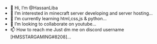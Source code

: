 - 👋 Hi, I’m @HassanLiba
- 👀 I’m interested in minecraft server developing and server hosting...
- 🌱 I’m currently learning html,css,js & python...
- 💞️ I’m looking to collaborate on youtube...
- 📫 How to reach me Just dm me on discord username [HMSSTARGAMING#8208]...

<!---
HassanLiba/HassanLiba is a ✨ special ✨ repository because its `README.md` (this file) appears on your GitHub profile.
You can click the Preview link to take a look at your changes.
--->
